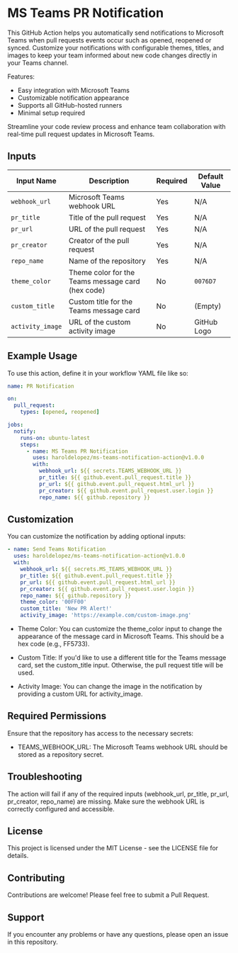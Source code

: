 # MS Teams PR Notification

This GitHub Action helps you automatically send notifications to Microsoft Teams when pull requests events occur such as opened, reopened or synced. Customize your notifications with configurable themes, titles, and images to keep your team informed about new code changes directly in your Teams channel.

Features:
- Easy integration with Microsoft Teams
- Customizable notification appearance
- Supports all GitHub-hosted runners
- Minimal setup required

Streamline your code review process and enhance team collaboration with real-time pull request updates in Microsoft Teams.

## Inputs

| Input Name     | Description                                        | Required | Default Value |
|----------------|----------------------------------------------------|----------|---------------|
| `webhook_url`  | Microsoft Teams webhook URL                        | Yes      | N/A           |
| `pr_title`     | Title of the pull request                          | Yes      | N/A           |
| `pr_url`       | URL of the pull request                            | Yes      | N/A           |
| `pr_creator`   | Creator of the pull request                        | Yes      | N/A           |
| `repo_name`    | Name of the repository                             | Yes      | N/A           |
| `theme_color`  | Theme color for the Teams message card (hex code)  | No       | `0076D7`      |
| `custom_title` | Custom title for the Teams message card            | No       | (Empty)       |
| `activity_image`| URL of the custom activity image                  | No       | GitHub Logo   |

## Example Usage

To use this action, define it in your workflow YAML file like so:

```yaml
name: PR Notification

on:
  pull_request:
    types: [opened, reopened]

jobs:
  notify:
    runs-on: ubuntu-latest
    steps:
      - name: MS Teams PR Notification
        uses: haroldelopez/ms-teams-notification-action@v1.0.0
        with:
          webhook_url: ${{ secrets.TEAMS_WEBHOOK_URL }}
          pr_title: ${{ github.event.pull_request.title }}
          pr_url: ${{ github.event.pull_request.html_url }}
          pr_creator: ${{ github.event.pull_request.user.login }}
          repo_name: ${{ github.repository }}
```

## Customization
You can customize the notification by adding optional inputs:

```yaml
- name: Send Teams Notification
  uses: haroldelopez/ms-teams-notification-action@v1.0.0
  with:
    webhook_url: ${{ secrets.MS_TEAMS_WEBHOOK_URL }}
    pr_title: ${{ github.event.pull_request.title }}
    pr_url: ${{ github.event.pull_request.html_url }}
    pr_creator: ${{ github.event.pull_request.user.login }}
    repo_name: ${{ github.repository }}
    theme_color: '00FF00'
    custom_title: 'New PR Alert!'
    activity_image: 'https://example.com/custom-image.png'
```

- Theme Color: You can customize the theme_color input to change the appearance of the message card in Microsoft Teams. This should be a hex code (e.g., FF5733).

- Custom Title: If you'd like to use a different title for the Teams message card, set the custom_title input. Otherwise, the pull request title will be used.

- Activity Image: You can change the image in the notification by providing a custom URL for activity_image.

## Required Permissions
Ensure that the repository has access to the necessary secrets:

- TEAMS_WEBHOOK_URL: The Microsoft Teams webhook URL should be stored as a repository secret.

## Troubleshooting
The action will fail if any of the required inputs (webhook_url, pr_title, pr_url, pr_creator, repo_name) are missing.
Make sure the webhook URL is correctly configured and accessible.

## License
This project is licensed under the MIT License - see the LICENSE file for details.

## Contributing
Contributions are welcome! Please feel free to submit a Pull Request.

## Support
If you encounter any problems or have any questions, please open an issue in this repository.
